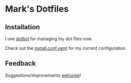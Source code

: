 # Mark's Dotfiles

## Installation

I use [dotbot](https://github.com/anishathalye/dotbot) for managing my dot files now.

Check out the [install.conf.yaml](./install.conf.yaml) for my current configuration.

## Feedback

Suggestions/improvements [welcome](https://github.com/mjfaga/dotfiles/issues)!
